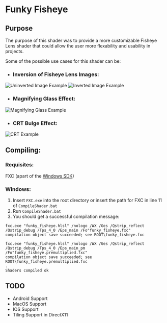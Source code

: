 # Funky Fisheye

## Purpose

The purpose of this shader was to provide a more customizable Fisheye Lens shader that could allow the user more flexability and usability in projects.
 
 Some of the possible use cases for this shader can be:

 - ### Inversion of Fisheye Lens Images:
 ![Uninverted Image Example](https://github.com/Nomok/Funky-Fisheye/assets/32122105/b90ef36e-93e7-4d67-b82b-dba7b2a93acd) ![Inverted Image Example](https://github.com/Nomok/Funky-Fisheye/assets/32122105/af08f3d7-0ca8-444e-bb73-f84ad8a33007)

 - ### Magnifying Glass Effect:
 ![Magnifying Glass Example](https://github.com/Nomok/Funky-Fisheye/assets/32122105/20a407a1-2a0f-4456-bda1-1e4240de92a9)

 - ### CRT Bulge Effect:
 ![CRT Example](https://github.com/Nomok/Funky-Fisheye/assets/32122105/797b062c-5a46-4a81-a3b4-6eb6bfc4f9b4)

## Compiling:

### Requisites:
FXC (apart of the [Windows SDK](https://developer.microsoft.com/en-us/windows/downloads/sdk-archive/))

### Windows: 
1. Insert `FXC.exe` into the root directory or insert the path for FXC in line 11 of `CompileShader.bat`
2. Run `CompileShader.bat`
3. You should get a successful compilation message:
```
fxc.exe "funky_fisheye.hlsl" /nologo /WX /Ges /Qstrip_reflect /Qstrip_debug /Tps_4_0 /Eps_main /Fo"funky_fisheye.fxc"
compilation object save succeeded; see ROOT\funky_fisheye.fxc

fxc.exe "funky_fisheye.hlsl" /nologo /WX /Ges /Qstrip_reflect /Qstrip_debug /Tps_4_0 /Eps_main_pm /Fo"funky_fisheye.premultiplied.fxc"
compilation object save succeeded; see ROOT\funky_fisheye.premultiplied.fxc
.
Shaders compiled ok
```

## TODO
- Android Support
- MacOS Support
- IOS Support
- Tiling Support in DirectX11